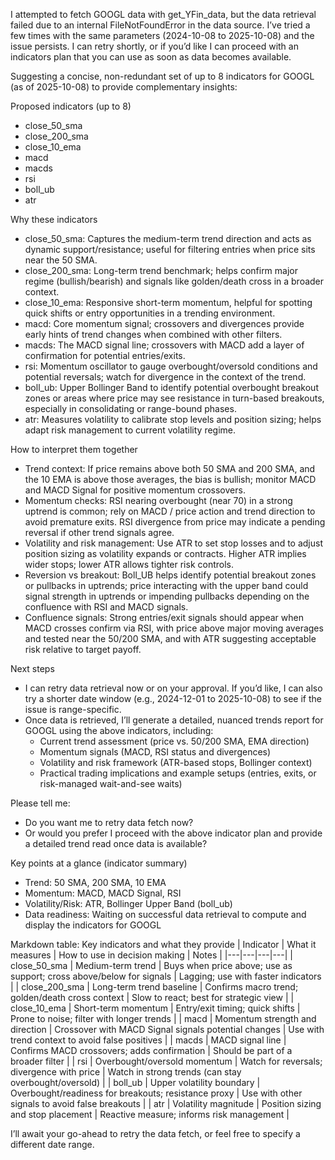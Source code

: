 I attempted to fetch GOOGL data with get_YFin_data, but the data retrieval failed due to an internal FileNotFoundError in the data source. I’ve tried a few times with the same parameters (2024-10-08 to 2025-10-08) and the issue persists. I can retry shortly, or if you’d like I can proceed with an indicators plan that you can use as soon as data becomes available.

Suggesting a concise, non-redundant set of up to 8 indicators for GOOGL (as of 2025-10-08) to provide complementary insights:

Proposed indicators (up to 8)
- close_50_sma
- close_200_sma
- close_10_ema
- macd
- macds
- rsi
- boll_ub
- atr

Why these indicators
- close_50_sma: Captures the medium-term trend direction and acts as dynamic support/resistance; useful for filtering entries when price sits near the 50 SMA.
- close_200_sma: Long-term trend benchmark; helps confirm major regime (bullish/bearish) and signals like golden/death cross in a broader context.
- close_10_ema: Responsive short-term momentum, helpful for spotting quick shifts or entry opportunities in a trending environment.
- macd: Core momentum signal; crossovers and divergences provide early hints of trend changes when combined with other filters.
- macds: The MACD signal line; crossovers with MACD add a layer of confirmation for potential entries/exits.
- rsi: Momentum oscillator to gauge overbought/oversold conditions and potential reversals; watch for divergence in the context of the trend.
- boll_ub: Upper Bollinger Band to identify potential overbought breakout zones or areas where price may see resistance in turn-based breakouts, especially in consolidating or range-bound phases.
- atr: Measures volatility to calibrate stop levels and position sizing; helps adapt risk management to current volatility regime.

How to interpret them together
- Trend context: If price remains above both 50 SMA and 200 SMA, and the 10 EMA is above those averages, the bias is bullish; monitor MACD and MACD Signal for positive momentum crossovers.
- Momentum checks: RSI nearing overbought (near 70) in a strong uptrend is common; rely on MACD / price action and trend direction to avoid premature exits. RSI divergence from price may indicate a pending reversal if other trend signals agree.
- Volatility and risk management: Use ATR to set stop losses and to adjust position sizing as volatility expands or contracts. Higher ATR implies wider stops; lower ATR allows tighter risk controls.
- Reversion vs breakout: Boll_UB helps identify potential breakout zones or pullbacks in uptrends; price interacting with the upper band could signal strength in uptrends or impending pullbacks depending on the confluence with RSI and MACD signals.
- Confluence signals: Strong entries/exit signals should appear when MACD crosses confirm via RSI, with price above major moving averages and tested near the 50/200 SMA, and with ATR suggesting acceptable risk relative to target payoff.

Next steps
- I can retry data retrieval now or on your approval. If you’d like, I can also try a shorter date window (e.g., 2024-12-01 to 2025-10-08) to see if the issue is range-specific.
- Once data is retrieved, I’ll generate a detailed, nuanced trends report for GOOGL using the above indicators, including:
  - Current trend assessment (price vs. 50/200 SMA, EMA direction)
  - Momentum signals (MACD, RSI status and divergences)
  - Volatility and risk framework (ATR-based stops, Bollinger context)
  - Practical trading implications and example setups (entries, exits, or risk-managed wait-and-see waits)

Please tell me:
- Do you want me to retry data fetch now?
- Or would you prefer I proceed with the above indicator plan and provide a detailed trend read once data is available?

Key points at a glance (indicator summary)
- Trend: 50 SMA, 200 SMA, 10 EMA
- Momentum: MACD, MACD Signal, RSI
- Volatility/Risk: ATR, Bollinger Upper Band (boll_ub)
- Data readiness: Waiting on successful data retrieval to compute and display the indicators for GOOGL

Markdown table: Key indicators and what they provide
| Indicator | What it measures | How to use in decision making | Notes |
|---|---|---|---|
| close_50_sma | Medium-term trend | Buys when price above; use as support; cross above/below for signals | Lagging; use with faster indicators |
| close_200_sma | Long-term trend baseline | Confirms macro trend; golden/death cross context | Slow to react; best for strategic view |
| close_10_ema | Short-term momentum | Entry/exit timing; quick shifts | Prone to noise; filter with longer trends |
| macd | Momentum strength and direction | Crossover with MACD Signal signals potential changes | Use with trend context to avoid false positives |
| macds | MACD signal line | Confirms MACD crossovers; adds confirmation | Should be part of a broader filter |
| rsi | Overbought/oversold momentum | Watch for reversals; divergence with price | Watch in strong trends (can stay overbought/oversold) |
| boll_ub | Upper volatility boundary | Overbought/readiness for breakouts; resistance proxy | Use with other signals to avoid false breakouts |
| atr | Volatility magnitude | Position sizing and stop placement | Reactive measure; informs risk management | 

I’ll await your go-ahead to retry the data fetch, or feel free to specify a different date range.